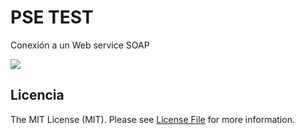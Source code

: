 # PSE TEST
Conexión a un Web service SOAP

[![](https://img.shields.io/badge/Status-dev-brightgreen.svg)](https://github.com/LuiisM/luisb)


Licencia
-------------
The MIT License (MIT). Please see [License File](https://github.com/thephpleague/skeleton/blob/master/LICENSE.md)  for more information.